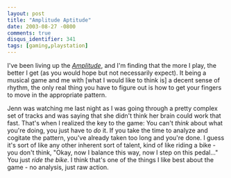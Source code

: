 ```yaml
---
layout: post
title: "Amplitude Aptitude"
date: 2003-08-27 -0800
comments: true
disqus_identifier: 341
tags: [gaming,playstation]
---
```

I've been living up the
[*Amplitude*](http://www.amazon.com/exec/obidos/ASIN/B0000859TM/mhsvortex),
and I'm finding that the more I play, the better I get (as you would
hope but not necessarily expect). It being a musical game and me with
[what I would like to think is] a decent sense of rhythm, the only real
thing you have to figure out is how to get your fingers to move in the
appropriate pattern.

 Jenn was watching me last night as I was going through a pretty complex
set of tracks and was saying that she didn't think her brain could work
that fast. That's when I realized the key to the game: You can't *think*
about what you're doing, you just have to *do* it. If you take the time
to analyze and cogitate the pattern, you've already taken too long and
you're done. I guess it's sort of like any other inherent sort of
talent, kind of like riding a bike - you don't think, "Okay, now I
balance this way, now I step on this pedal..." You just *ride the bike*.
I think that's one of the things I like best about the game - no
analysis, just raw action.
